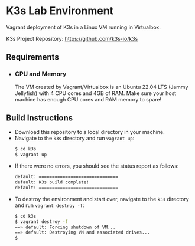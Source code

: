 # K3s Lab Environment
Vagrant deployment of K3s in a Linux VM running in Virtualbox.

K3s Project Repository: https://github.com/k3s-io/k3s

## Requirements
- ### CPU and Memory
  The VM created by Vagrant/Virtualbox is an Ubuntu 22.04 LTS (Jammy Jellyfish) with 4 CPU cores and 4GB of RAM.
  Make sure your host machine has enough CPU cores and RAM memory to spare!
## Build Instructions
- Download this repository to a local directory in your machine.
- Navigate to the `k3s` directory and run `vagrant up`:
  ```bash
  $ cd k3s
  $ vagrant up
  ```
- If there were no errors, you should see the status report as follows:
  ```bash
  default: ==============================
  default: K3s build complete!
  default: ==============================
  ```
- To destroy the environment and start over, navigate to the `k3s` directory and run `vagrant destroy -f`:
  ```bash
  $ cd k3s
  $ vagrant destroy -f
  ==> default: Forcing shutdown of VM...
  ==> default: Destroying VM and associated drives...
  $
  ```
